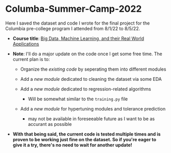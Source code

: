 # Columba-Summer-Camp-2022
Here I saved the dataset and code I wrote for the final project for the Columbia pre-college program I attended from 8/1/22 to 8/5/22.

- **Course title**: [Big Data, Machine Learning, and their Real World Applications](https://precollege.sps.columbia.edu/highschool/online/courses/1-week/big-data-machine-learning-and-their-real-world-applications)

- **Note**: I'll do a major update on the code once I get some free time. The current plan is to:
  - Organize the *existing code* by seperating them into different modules
  - Add a *new module* dedicated to cleaning the dataset via some EDA
  - Add a *new module* dedicated to regression-related algorithms
    - Will be somewhat similar to the `training.py` file

  - Add a *new module* for hypertuning modules and tolerance prediction
    - may not be available in foreseeable future as I want to be as accurant as possible

- **With that being said, the current code is tested multiple times and is proven to be working just fine on the dataset. So if you're eager to give it a try, there's no need to wait for another update!**
